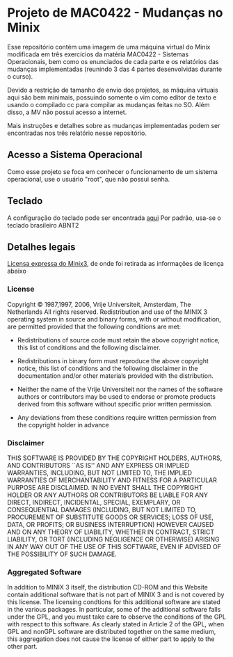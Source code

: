 # Projeto de MAC0422 - Mudanças no Minix

Esse repositório contém uma imagem de uma máquina virtual do Minix modificada em três exercícios da matéria MAC0422 - Sistemas Operacionais, bem como os enunciados de cada parte e os relatórios das mudanças implementadas (reunindo 3 das 4 partes desenvolvidas durante o curso).

Devido a restrição de tamanho de envio dos projetos, as máquina virtuais aqui são bem minimais, possuindo somente o vim como editor de texto e usando o compilado cc para compilar as mudanças feitas no SO. Além disso, a MV não possui acesso a internet.

Mais instruções e detalhes sobre as mudanças implementadas podem ser encontradas nos três relatório nesse repositório.

## Acesso a Sistema Operacional

Como esse projeto se foca em conhecer o funcionamento de um sistema operacional, use o usuário "root", que não possui senha.

## Teclado

A configuração do teclado pode ser encontrada [aqui](https://wiki.minix3.org/doku.php?id=usersguide:postinstallation)
Por padrão, usa-se o teclado brasileiro ABNT2

## Detalhes legais

[Licensa expressa do Minix3](https://wiki.minix3.org/doku.php?id=www:documentation:license), de onde foi retirada as informações de licença abaixo

### License

Copyright © 1987,1997, 2006, Vrije Universiteit, Amsterdam, The Netherlands All rights reserved. Redistribution and use of the MINIX 3 operating system in source and binary forms, with or without modification, are permitted provided that the following conditions are met:

- Redistributions of source code must retain the above copyright notice, this list of conditions and the following disclaimer.

- Redistributions in binary form must reproduce the above copyright notice, this list of conditions and the following disclaimer in the documentation and/or other materials provided with the distribution.

- Neither the name of the Vrije Universiteit nor the names of the software authors or contributors may be used to endorse or promote products derived from this software without specific prior written permission.

- Any deviations from these conditions require written permission from the copyright holder in advance

### Disclaimer

THIS SOFTWARE IS PROVIDED BY THE COPYRIGHT HOLDERS, AUTHORS, AND CONTRIBUTORS ``AS IS'' AND ANY EXPRESS OR IMPLIED WARRANTIES, INCLUDING, BUT NOT LIMITED TO, THE IMPLIED WARRANTIES OF MERCHANTABILITY AND FITNESS FOR A PARTICULAR PURPOSE ARE DISCLAIMED. IN NO EVENT SHALL THE COPYRIGHT HOLDER OR ANY AUTHORS OR CONTRIBUTORS BE LIABLE FOR ANY DIRECT, INDIRECT, INCIDENTAL, SPECIAL, EXEMPLARY, OR CONSEQUENTIAL DAMAGES (INCLUDING, BUT NOT LIMITED TO, PROCUREMENT OF SUBSTITUTE GOODS OR SERVICES; LOSS OF USE, DATA, OR PROFITS; OR BUSINESS INTERRUPTION) HOWEVER CAUSED AND ON ANY THEORY OF LIABILITY, WHETHER IN CONTRACT, STRICT LIABILITY, OR TORT (INCLUDING NEGLIGENCE OR OTHERWISE) ARISING IN ANY WAY OUT OF THE USE OF THIS SOFTWARE, EVEN IF ADVISED OF THE POSSIBILITY OF SUCH DAMAGE.

### Aggregated Software

In addition to MINIX 3 itself, the distribution CD-ROM and this Website contain additional software that is not part of MINIX 3 and is not covered by this license. The licensing condtions for this additional software are stated in the various packages. In particular, some of the additional software falls under the GPL, and you must take care to observe the conditions of the GPL with respect to this software. As clearly stated in Article 2 of the GPL, when GPL and nonGPL software are distributed together on the same medium, this aggregation does not cause the license of either part to apply to the other part.







